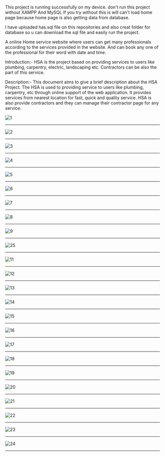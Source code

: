 This project is running successfully on my device. don't run this project without XAMPP And MySQL If you try without this is will can't load home page because home page is also getting data from database.

I have uploaded has.sql file on this repositories and also creat folder for database so u can download the sql file and easily run the project.

A online Home service website where users can get many professionals according to the services provided in the website. And can book any one of the professional for their word with date and time.

Introduction:-
	HSA is the project based on providing services to users like plumbing, carpentry, electric, landscaping etc. Contractors can be also the part of this service.
 
 Description:-
This document aims to give a brief description about the HSA Project. The HSA is used to providing service to users like plumbing, carpentry, etc through online support of the web application. It provides services from nearest location for fast, quick and quality service. HSA is also provide contractors and they can manage their contractor page for any service.
	

![1](https://github.com/gohilrahulv/HomeServiceAgency/assets/118652650/2fbbec3d-8716-4827-ad6d-d27ecb1da561)
************************************************************************************************************
![2](https://github.com/gohilrahulv/HomeServiceAgency/assets/118652650/0533dcbc-fb29-41a2-acce-467ca4c7fb47)
************************************************************************************************************
![3](https://github.com/gohilrahulv/HomeServiceAgency/assets/118652650/b1db2980-f355-4e0d-9e33-06bac558781c)
************************************************************************************************************
![4](https://github.com/gohilrahulv/HomeServiceAgency/assets/118652650/21a6d6d5-370d-4057-a6b6-f2d760e5b348)
************************************************************************************************************
![5](https://github.com/gohilrahulv/HomeServiceAgency/assets/118652650/da55da42-22d8-4b1a-a445-0c85eded2508)
************************************************************************************************************
![6](https://github.com/gohilrahulv/HomeServiceAgency/assets/118652650/b47475fd-2b57-4501-8210-c9c65330f970)
************************************************************************************************************
![7](https://github.com/gohilrahulv/HomeServiceAgency/assets/118652650/c4c3ff78-4d0e-4838-9621-63399fc5ff1d)
************************************************************************************************************
![8](https://github.com/gohilrahulv/HomeServiceAgency/assets/118652650/eca04ff6-86ab-41d2-9ea0-0ca27471b5ee)
************************************************************************************************************
![9](https://github.com/gohilrahulv/HomeServiceAgency/assets/118652650/5b8f2257-1b39-4437-ba7c-6bafd25f46df)
************************************************************************************************************
![25](https://github.com/gohilrahulv/Java-Workspace-/assets/118652650/8e67086e-17d3-4877-b878-bab731360966)
************************************************************************************************************
![11](https://github.com/gohilrahulv/HomeServiceAgency/assets/118652650/56c2f722-c1c1-419d-8183-361be90ffa4e)
************************************************************************************************************
![12](https://github.com/gohilrahulv/HomeServiceAgency/assets/118652650/d9186e4a-c5ee-41de-905b-2aa74040439c)
************************************************************************************************************
![13](https://github.com/gohilrahulv/HomeServiceAgency/assets/118652650/deba4f91-c2f6-4e9b-95fa-99ea8fe1f650)
************************************************************************************************************
![14](https://github.com/gohilrahulv/HomeServiceAgency/assets/118652650/e90b1add-6317-45c8-ba19-5f4951f93fa6)
************************************************************************************************************
![15](https://github.com/gohilrahulv/HomeServiceAgency/assets/118652650/60bd6e50-1b3b-4951-b999-77e28d964a21)
************************************************************************************************************
![16](https://github.com/gohilrahulv/HomeServiceAgency/assets/118652650/81e0772a-c10c-4f00-a2fb-95eb305c0cee)
************************************************************************************************************
![17](https://github.com/gohilrahulv/HomeServiceAgency/assets/118652650/10084b24-b593-4c59-abb6-5354000f5b7a)
************************************************************************************************************
![18](https://github.com/gohilrahulv/HomeServiceAgency/assets/118652650/15e5e65f-c533-4e75-9db5-a729f438c9f0)
************************************************************************************************************
![19](https://github.com/gohilrahulv/HomeServiceAgency/assets/118652650/ac880ae6-826a-4312-a4e8-064ce72c79aa)
************************************************************************************************************
![20](https://github.com/gohilrahulv/HomeServiceAgency/assets/118652650/7bd8bcef-6778-4045-821f-7c3e6336955f)
************************************************************************************************************
![21](https://github.com/gohilrahulv/HomeServiceAgency/assets/118652650/22217fe3-418f-4426-9e97-4d40c92b3203)
************************************************************************************************************
![22](https://github.com/gohilrahulv/HomeServiceAgency/assets/118652650/76ae3b8c-edb6-4ea7-b5f9-27ab6f59f601)
************************************************************************************************************
![23](https://github.com/gohilrahulv/HomeServiceAgency/assets/118652650/3b89f4c3-89c0-49a0-be25-04cd86800c52)
************************************************************************************************************
![24](https://github.com/gohilrahulv/HomeServiceAgency/assets/118652650/a5311e3b-3603-4945-9ad8-1c1ff8cde101)
************************************************************************************************************










